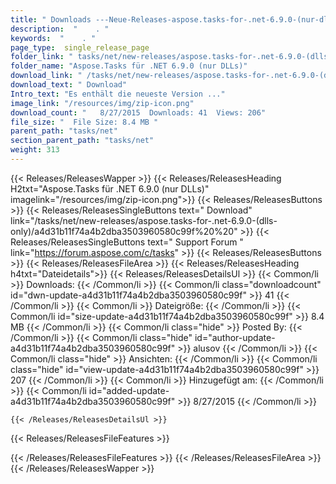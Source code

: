```yaml
---
title: " Downloads ---Neue-Releases-aspose.tasks-for-.net-6.9.0-(nur-dlls) . "
description:  "    . " 
keywords:  "    . " 
page_type:  single_release_page
folder_link: " tasks/net/new-releases/aspose.tasks-for-.net-6.9.0-(dlls-only)/"
folder_name: "Aspose.Tasks für .NET 6.9.0 (nur DLLs)"
download_link: " /tasks/net/new-releases/aspose.tasks-for-.net-6.9.0-(dlls-only)/a4d31b11f74a4b2dba3503960580c99f"
download_text: " Download"
Intro_text: "Es enthält die neueste Version ..."
image_link: "/resources/img/zip-icon.png"
download_count: "   8/27/2015  Downloads: 41  Views: 206"
file_size: "  File Size: 8.4 MB "
parent_path: "tasks/net"
section_parent_path: "tasks/net"
weight: 313
---
```


{{< Releases/ReleasesWapper >}}
  {{< Releases/ReleasesHeading H2txt="Aspose.Tasks für .NET 6.9.0 (nur DLLs)" imagelink="/resources/img/zip-icon.png">}}
  {{< Releases/ReleasesButtons >}}
    {{< Releases/ReleasesSingleButtons text=" Download" link="/tasks/net/new-releases/aspose.tasks-for-.net-6.9.0-(dlls-only)/a4d31b11f74a4b2dba3503960580c99f%20%20" >}}
    {{< Releases/ReleasesSingleButtons text=" Support Forum " link="https://forum.aspose.com/c/tasks" >}}
  {{< Releases/ReleasesButtons >}}
  {{< Releases/ReleasesFileArea >}}
    {{< Releases/ReleasesHeading h4txt="Dateidetails">}}
    {{< Releases/ReleasesDetailsUl >}}
            {{< Common/li >}} Downloads: {{< /Common/li >}}
      {{< Common/li class="downloadcount" id="dwn-update-a4d31b11f74a4b2dba3503960580c99f" >}} 41 {{< /Common/li >}}
      {{< Common/li >}} Dateigröße: {{< /Common/li >}}
      {{< Common/li id="size-update-a4d31b11f74a4b2dba3503960580c99f" >}} 8.4 MB {{< /Common/li >}} 
      {{< Common/li  class="hide" >}} Posted By: {{< /Common/li >}} 
      {{< Common/li class="hide" id="author-update-a4d31b11f74a4b2dba3503960580c99f" >}} alusov {{< /Common/li >}}
      {{< Common/li class="hide" >}} Ansichten: {{< /Common/li >}}
      {{< Common/li class="hide" id="view-update-a4d31b11f74a4b2dba3503960580c99f" >}} 207 {{< /Common/li >}}
      {{< Common/li >}} Hinzugefügt am: {{< /Common/li >}}
      {{< Common/li id="added-update-a4d31b11f74a4b2dba3503960580c99f" >}} 8/27/2015 {{< /Common/li >}} 

    {{< /Releases/ReleasesDetailsUl >}}

  {{< Releases/ReleasesFileFeatures >}}
      
  {{< /Releases/ReleasesFileFeatures >}}
 {{< /Releases/ReleasesFileArea >}}
{{< /Releases/ReleasesWapper >}}



